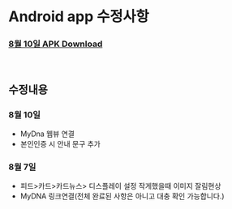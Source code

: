 # Android app 수정사항
### [8월 10일 APK Download](https://github.com/invites-healthcare/invites/raw/master/app-debug.apk)
<br>

## 수정내용
### 8월 10일
 - MyDna 웹뷰 연결
 - 본인인증 시 안내 문구 추가

### 8월 7일
 - 피드>카드>카드뉴스> 디스플레이 설정 작게했을때 이미지 잘림현상
 - MyDNA 링크연결(전체 완료된 사항은 아니고 대충 확인 가능합니다.)

